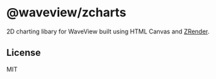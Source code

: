 # @waveview/zcharts

2D charting libary for WaveView built using HTML Canvas and
[ZRender](https://ecomfe.github.io/zrender/).

## License

MIT
